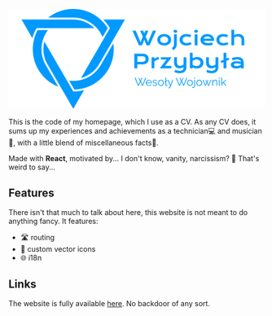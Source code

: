 [![My homepage](public/pics/wpww_splash.svg)](http://wpww.pl)

This is the code of my homepage, which I use as a CV. As any CV does, it sums up my experiences and achievements as a technician💻 and musician🎸, with a little blend of miscellaneous facts🍿.

Made with **React**, motivated by... I don't know, vanity, narcissism? 🎈 That's weird to say...

## Features
There isn't that much to talk about here, this website is not meant to do anything fancy. It features:
- 🛣️ routing
- 🎨 custom vector icons
- 🌐 i18n

## Links
The website is fully available [here](http://wpww.pl). No backdoor of any sort.